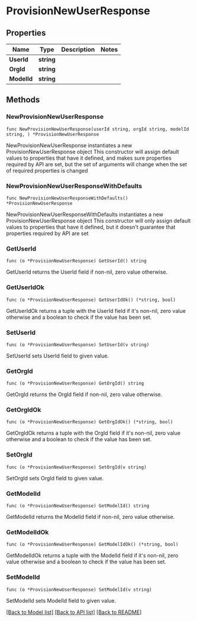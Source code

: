 # ProvisionNewUserResponse

## Properties

Name | Type | Description | Notes
------------ | ------------- | ------------- | -------------
**UserId** | **string** |  | 
**OrgId** | **string** |  | 
**ModelId** | **string** |  | 

## Methods

### NewProvisionNewUserResponse

`func NewProvisionNewUserResponse(userId string, orgId string, modelId string, ) *ProvisionNewUserResponse`

NewProvisionNewUserResponse instantiates a new ProvisionNewUserResponse object
This constructor will assign default values to properties that have it defined,
and makes sure properties required by API are set, but the set of arguments
will change when the set of required properties is changed

### NewProvisionNewUserResponseWithDefaults

`func NewProvisionNewUserResponseWithDefaults() *ProvisionNewUserResponse`

NewProvisionNewUserResponseWithDefaults instantiates a new ProvisionNewUserResponse object
This constructor will only assign default values to properties that have it defined,
but it doesn't guarantee that properties required by API are set

### GetUserId

`func (o *ProvisionNewUserResponse) GetUserId() string`

GetUserId returns the UserId field if non-nil, zero value otherwise.

### GetUserIdOk

`func (o *ProvisionNewUserResponse) GetUserIdOk() (*string, bool)`

GetUserIdOk returns a tuple with the UserId field if it's non-nil, zero value otherwise
and a boolean to check if the value has been set.

### SetUserId

`func (o *ProvisionNewUserResponse) SetUserId(v string)`

SetUserId sets UserId field to given value.


### GetOrgId

`func (o *ProvisionNewUserResponse) GetOrgId() string`

GetOrgId returns the OrgId field if non-nil, zero value otherwise.

### GetOrgIdOk

`func (o *ProvisionNewUserResponse) GetOrgIdOk() (*string, bool)`

GetOrgIdOk returns a tuple with the OrgId field if it's non-nil, zero value otherwise
and a boolean to check if the value has been set.

### SetOrgId

`func (o *ProvisionNewUserResponse) SetOrgId(v string)`

SetOrgId sets OrgId field to given value.


### GetModelId

`func (o *ProvisionNewUserResponse) GetModelId() string`

GetModelId returns the ModelId field if non-nil, zero value otherwise.

### GetModelIdOk

`func (o *ProvisionNewUserResponse) GetModelIdOk() (*string, bool)`

GetModelIdOk returns a tuple with the ModelId field if it's non-nil, zero value otherwise
and a boolean to check if the value has been set.

### SetModelId

`func (o *ProvisionNewUserResponse) SetModelId(v string)`

SetModelId sets ModelId field to given value.



[[Back to Model list]](../README.md#documentation-for-models) [[Back to API list]](../README.md#documentation-for-api-endpoints) [[Back to README]](../README.md)


